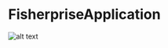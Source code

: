 # FisherpriseApplication
![alt text](https://raw.githubusercontent.com/Skylarius/FisherpriseApplication/master/PSD%20diagram.png)
